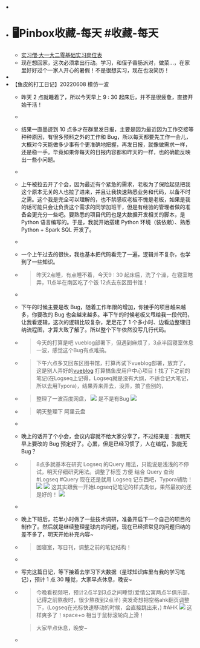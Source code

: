 -
- # 🖥Pinbox收藏-每天 #收藏-每天
	- [实习僧·大一大二零基础实习岗位表](https://mshare.feishu.cn/sheets/shtcnUWh1fUsTU90u0pJVabXXpC)
	- 现在想回家，这次必须拿出行动。学习，和侄子香肠派对，做菜...，在家里好好过个一家人开心的暑假！不是很想实习，现在也没简历！
-
- 【鱼皮的打工日记】20220608   模仿一波
	- 昨天 2 点就睡着了，所以今天早上 9 : 30 起床后，并不是很疲惫，直接开始干活！
	-
	- 结果一直墨迹到 10 点多才在群里发日报，主要是因为最近因为工作交接等种种原因，有很多预料之外的工作和 Bug，所以每天都要先工作一会儿，大概对今天能做多少事有个更准确地把握，再发日报，就像做需求一样，还是稳一手。毕竟如果你每天的日报内容都和昨天的一样，也的确能反映出一些小问题。
	-
	- 上午被拉去开了个会，因为最近有个紧急的需求，老板为了保险起见把我这个原本无关的人也拉了进来，并且让我快速熟悉业务和代码，以备不时之需。这个我是完全可以理解的，也不禁感叹老板不愧是老板，如果是我的话可能只会让负责这个需求的同学加班干，但是有经验的管理者做的准备会更充分一些吧。要熟悉的项目代码也是大数据开发相关的脚本，是 Python 语言编写的。于是，我就开始搭建 Python 环境（装依赖）、熟悉 Python + Spark SQL 开发了。
	-
	- 一个上午过去的很快，我也基本把代码看完了一遍，逻辑并不复杂，也学到了一些知识。
	- > 昨天2点睡，有点睡不着，今天9 : 30 起床后，洗了个澡，在寝室瞎弄，11点半在南区吃了个饭
	  12点去东区图书馆！
	-
	- 下午的时候主要是改 Bug，随着工作年限的增加，你接手的项目越来越多，你要改的 Bug 也会越来越多。半下午的时候老板又甩给我一段代码，让我看逻辑，这次的逻辑比较复杂，足足花了 1 个多小时、边看边整理归纳流程图，才算大致了解了。所以整个下午依然没写几行代码。
	- > 今天的打算是吧 vueblog部署下，但遇到麻烦了，3点半回寝室休息一波，感觉这个Bug有点难搞。
	- > 下午六点多又回东区图书馆，打算再试下vueblog部署，放弃了，这是别人弄好的[vueblog](http://xiaobujun.cn/blogs)
	  打算搞鱼皮用户中心项目！找了下之前的笔记(在Logseq上记得，Logseq就是没有大纲，不适合记大笔记，所以去用Typora)，结果弄来弄去，没弄，搞了些别的，
	- > 整理了一波百度网盘，
	  ![](https://wangguanjingji.oss-cn-beijing.aliyuncs.com/picture/1654773783857.png)
	  是不是有Bug
	  ![](https://wangguanjingji.oss-cn-beijing.aliyuncs.com/picture/1654776577667.png)
	- > 明天整理下 阿里云盘
	-
	- 晚上的话开了个小会，会议内容就不给大家分享了，不过结果是：我明天早上要改的 Bug 预定好了。心累，但是已经习惯了，人在编程，孰能无 Bug？
	- > 8点多就基本在研究 Logseq 的Query 用法，只能说是浅浅的不停试，明天仔细研究用法。调整了标签 方便 结合 Query 查询 #Logseq #Query
	  现在还是就用 Logseq 记东西吧，Typora辅助！
	  ![](https://wangguanjingji.oss-cn-beijing.aliyuncs.com/picture/1654784707191.png)
	  ![](https://wangguanjingji.oss-cn-beijing.aliyuncs.com/picture/1654784800829.png)
	  这其实跟我一开始Logseq记笔记的样式类似，果然最初的还是好的！
	  ![](https://wangguanjingji.oss-cn-beijing.aliyuncs.com/picture/1654785991073.png)
	-
	- 晚上下班后，花半小时做了一些技术调研，准备开启下一个自己的项目的制作了。然后就是继续整理星球内的问题，现在已经把常见的问题归纳的差不多了，明天开始补充内容~
	- > 回寝室，写日刊，调整之前的笔记结构！
	-
	- 写完这篇日记，等下接着去学习下大数据（星球知识库里有我的学习笔记），预计 1 点 30 睡觉，大家早点休息，晚安~
	- > 今晚看视频吧，预计2点半到3点之间睡觉(爱情公寓两点半俱乐部，记得之前熬夜时，很少熬夜到2点半)
	  突发奇想把空格ahk翻页调整下，(Logseq在光标快速移动的时候，会直接跳出来，) #AHK
	  ![](https://wangguanjingji.oss-cn-beijing.aliyuncs.com/picture/1654785214257.png)
	  这样爽多了！space+o 相当于鼠标滚轮向上滑！
	  
	  > 大家早点休息，晚安~
	-